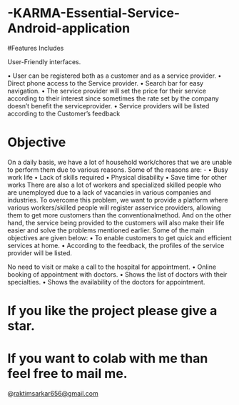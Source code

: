 # -KARMA-Essential-Service-Android-application


#Features Includes

User-Friendly interfaces.

• User can be registered both as a customer and as a service provider.
• Direct phone access to the Service provider.
• Search bar for easy navigation.
• The service provider will set the price for their service according to their interest
since sometimes the rate set by the company doesn’t benefit the serviceprovider.
• Service providers will be listed according to the Customer’s feedback

# Objective


On a daily basis, we have a lot of household work/chores that we are unable to perform
them due to various reasons.
Some of the reasons are: -
• Busy work life
• Lack of skills required
• Physical disability
• Save time for other works
There are also a lot of workers and specialized skilled people who are unemployed due to a
lack of vacancies in various companies and industries. To overcome this problem, we want
to provide a platform where various workers/skilled people will register asservice providers,
allowing them to get more customers than the conventionalmethod. And on the other hand,
the service being provided to the customers will also make their life easier and solve the
problems mentioned earlier.
Some of the main objectives are given below:
• To enable customers to get quick and efficient services at home.
• According to the feedback, the profiles of the service provider will be listed.


No need to visit or make a call to the hospital for appointment.
• Online booking of appointment with doctors.
• Shows the list of doctors with their specialties.
• Shows the availability of the doctors for appointment.

# If you like the project please give a star.

# If you want  to colab with me than feel free to mail me.
   @raktimsarkar656@gmail.com

